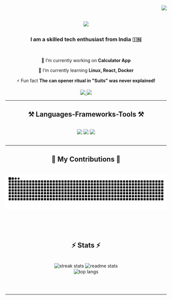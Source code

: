 <img align="right" src="https://visitor-badge.laobi.icu/badge?page_id=CSingh26.CSingh26" />

<h1 align="center">
    <img src="https://readme-typing-svg.herokuapp.com/?font=Righteous&size=35&center=true&vCenter=true&width=500&height=70&duration=4000&lines=Hi+There!+👋;+I'm+Chaitanya+Singh!;" />
</h1>

<h3 align="center">I am a skilled tech enthusiast from India 🇮🇳</h3>

<br/>

<div align="center">
 
 🔭 I’m currently working on **Calculator App**
 
 🌱 I’m currently learning **Linux, React, Docker**

⚡ Fun fact **The can opener ritual in "Suits" was never explained!**

 </div>

 <div align="center"> 
  <a href="mailto:singh.chaiitanya@gmail.com">
    <img src="https://img.shields.io/badge/Gmail-333333?style=for-the-badge&logo=gmail&logoColor=red" />
  </a>
  <a href="https://www.linkedin.com/in/chaitanya-singh-10065a213" target="_blank">
    <img src="https://img.shields.io/badge/LinkedIn-0077B5?style=for-the-badge&logo=linkedin&logoColor=white" target="_blank" />
  </a>
</div>

<hr/>

<h2 align="center">⚒️ Languages-Frameworks-Tools ⚒️</h2>
<br/>
<div align="center">
    <img src="https://skillicons.dev/icons?i=react,bootstrap,html,css,vscode,github,git,r" />
    <img src="https://skillicons.dev/icons?i=nodejs,python,javascript,express,mysql,mongodb,c,java,flask,cpp" />
    <img src="https://skillicons.dev/icons?i=bash,postman,linux,redhat,tensorflow,"/><br>
</div>

<br/>
<hr/>

<div align="center">
  <h2>🐍 My Contributions 🐍</h2>
  <br>
  <img alt="snake eating my contributions" src="https://raw.githubusercontent.com/CSingh26/CSingh26/output/github-contribution-grid-snake.svg" />
  
  <br/><br/><br/>
</div>

<h2 align="center">⚡ Stats ⚡</h2>
<br>
<div align=center>
  <img width=390 src="https://github-readme-streak-stats-CSingh26.vercel.app/?user=CSingh26&count_private=true&theme=react&border_radius=10" alt="streak stats"/>
  <img width=390 src="https://github-readme-stats-CSingh26.vercel.app/api?username=CSingh26&count_private=true&show_icons=true&theme=react&rank_icon=github&border_radius=10" alt="readme stats" />
  <br/>
  <img width=325 align="center" src="https://github-readme-stats-CSingh26.vercel.app/api/top-langs/?username=salesp07&hide=HTML&langs_count=8&layout=compact&theme=react&border_radius=10&size_weight=0.5&count_weight=0.5&exclude_repo=github-readme-stats" alt="top langs" />
</div>

<br/><br/>

<hr/>

<br/>

<br/>